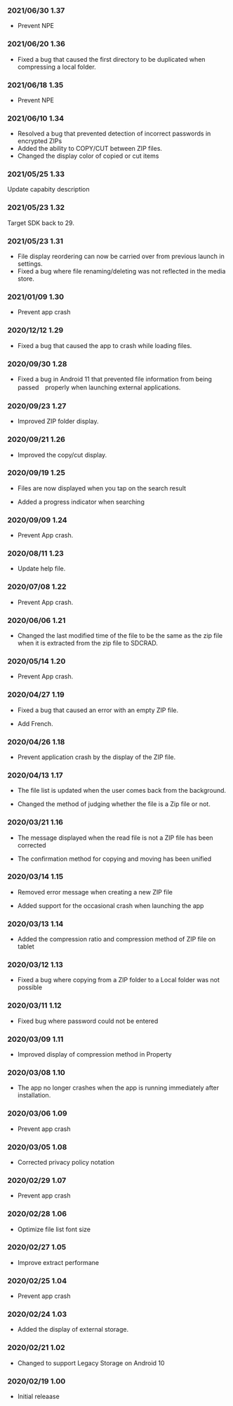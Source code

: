 ### 2021/06/30 1.37  

- Prevent NPE  

### 2021/06/20 1.36  

- Fixed a bug that caused the first directory to be duplicated when compressing a local folder.  

### 2021/06/18 1.35  

- Prevent NPE  

### 2021/06/10 1.34  

- Resolved a bug that prevented detection of incorrect passwords in encrypted ZIPs  
- Added the ability to COPY/CUT between ZIP files.  
- Changed the display color of copied or cut items  

### 2021/05/25 1.33  
Update capabity description  

### 2021/05/23 1.32  
Target SDK back to 29.  

### 2021/05/23 1.31  

- File display reordering can now be carried over from previous launch in settings.  
- Fixed a bug where file renaming/deleting was not reflected in the media store.  

### 2021/01/09 1.30  

- Prevent app crash  

### 2020/12/12 1.29  

- Fixed a bug that caused the app to crash while loading files.  

### 2020/09/30 1.28  

- Fixed a bug in Android 11 that prevented file information from being passed　properly when launching external applications.  

###  2020/09/23 1.27  

- Improved ZIP folder display.  

###  2020/09/21 1.26  

- Improved the copy/cut display.  

###  2020/09/19 1.25  

- Files are now displayed when you tap on the search result  

- Added a progress indicator when searching  

### 2020/09/09 1.24  

- Prevent App crash.  

### 2020/08/11 1.23  

- Update help file.  

### 2020/07/08 1.22  

- Prevent App crash.  

### 2020/06/06 1.21  

- Changed the last modified time of the file to be the same as the zip file when it is extracted from the zip file to SDCRAD.  

### 2020/05/14 1.20  

- Prevent App crash.  

### 2020/04/27 1.19  

- Fixed a bug that caused an error with an empty ZIP file.  

- Add French.  

### 2020/04/26 1.18  

- Prevent application crash by the display of the ZIP file.  

### 2020/04/13 1.17  

- The file list is updated when the user comes back from the background.  

- Changed the method of judging whether the file is a Zip file or not.  

### 2020/03/21 1.16  

- The message displayed when the read file is not a ZIP file has been corrected  

- The confirmation method for copying and moving has been unified  

### 2020/03/14 1.15  

- Removed error message when creating a new ZIP file  

- Added support for the occasional crash when launching the app  

### 2020/03/13 1.14  

- Added the compression ratio and compression method of ZIP file on tablet  

### 2020/03/12 1.13  

- Fixed a bug where copying from a ZIP folder to a Local folder was not possible  

### 2020/03/11 1.12  

- Fixed bug where password could not be entered  

### 2020/03/09 1.11  

- Improved display of compression method in Property  

### 2020/03/08 1.10  

-   The app no longer crashes when the app is running immediately after installation.  

### 2020/03/06 1.09  

-   Prevent app crash  

### 2020/03/05 1.08  

-   Corrected privacy policy notation  

### 2020/02/29 1.07  

-   Prevent app crash  

### 2020/02/28 1.06  

-   Optimize file list font size  

### 2020/02/27 1.05  

-   Improve extract performane  

### 2020/02/25 1.04  

-   Prevent app crash  

### 2020/02/24 1.03   

-   Added the display of external storage.  

### 2020/02/21 1.02   

-   Changed to support Legacy Storage on Android 10  

### 2020/02/19 1.00   

-   Initial releaase  
